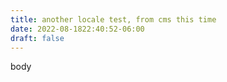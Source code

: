 ```yaml
---
title: another locale test, from cms this time
date: 2022-08-1822:40:52-06:00
draft: false
---
```

body